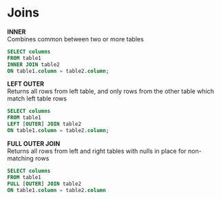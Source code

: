 # Joins
**INNER**  
Combines common between two or more tables  
```SQL
SELECT columns
FROM table1 
INNER JOIN table2
ON table1.column = table2.column;
```
**LEFT OUTER**  
Returns all rows from left table, and only rows from the other table which match left table rows  
```SQL
SELECT columns
FROM table1
LEFT [OUTER] JOIN table2
ON table1.column = table2.column;
```  
**FULL OUTER JOIN**  
Returns all rows from left and right tables with nulls in place for non-matching rows  
```SQL
SELECT columns
FROM table1
FULL [OUTER] JOIN table2
ON table1.column = table2.column
```

